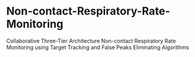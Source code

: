 # Non-contact-Respiratory-Rate-Monitoring
Collaborative Three-Tier Architecture Non-contact Respiratory Rate Monitoring using Target Tracking and False Peaks Eliminating Algorithms
